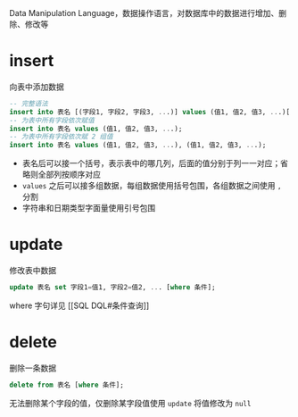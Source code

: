 Data Manipulation Language，数据操作语言，对数据库中的数据进行增加、删除、修改等

# insert

向表中添加数据

```sql
-- 完整语法
insert into 表名 [(字段1, 字段2, 字段3, ...)] values (值1, 值2, 值3, ...)[, (值1, 值2, 值3, ...), ...];
-- 为表中所有字段依次赋值
insert into 表名 values (值1, 值2, 值3, ...);
-- 为表中所有字段依次赋 2 组值
insert into 表名 values (值1, 值2, 值3, ...), (值1, 值2, 值3, ...);
```

- 表名后可以接一个括号，表示表中的哪几列，后面的值分别于列一一对应；省略则全部列按顺序对应
- `values` 之后可以接多组数据，每组数据使用括号包围，各组数据之间使用 `,` 分割
- 字符串和日期类型字面量使用引号包围

# update

修改表中数据

```sql
update 表名 set 字段1=值1, 字段2=值2, ... [where 条件];
```

where 字句详见 [[SQL DQL#条件查询]]

# delete

删除一条数据

```sql
delete from 表名 [where 条件]; 
```

无法删除某个字段的值，仅删除某字段值使用 `update` 将值修改为 `null`
